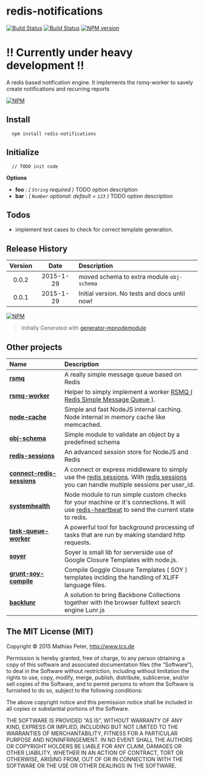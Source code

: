 redis-notifications
============

[![Build Status](https://secure.travis-ci.org/mpneuried/redis-notifications.png?branch=master)](http://travis-ci.org/mpneuried/redis-notifications)
[![Build Status](https://david-dm.org/mpneuried/redis-notifications.png)](https://david-dm.org/mpneuried/redis-notifications)
[![NPM version](https://badge.fury.io/js/redis-notifications.png)](http://badge.fury.io/js/redis-notifications)

# !! Currently under heavy development !!

A redis based notification engine. It implements the rsmq-worker to savely create notifications and recurring reports

[![NPM](https://nodei.co/npm/redis-notifications.png?downloads=true&stars=true)](https://nodei.co/npm/redis-notifications/)


## Install

```
  npm install redis-notifications
```

## Initialize

```
  // TODO init code
```

**Options** 

- **foo** : *( `String` required )* TODO option description
- **bar** : *( `Number` optional: default = `123` )* TODO option description

## Todos

 * implement test cases to check for correct template generation.

## Release History
|Version|Date|Description|
|:--:|:--:|:--|
|0.0.2|2015-1-29|moved schema to extra module `obj-schema`|
|0.0.1|2015-1-29|Initial version. No tests and docs until now!|

[![NPM](https://nodei.co/npm-dl/redis-notifications.png?months=6)](https://nodei.co/npm/redis-notifications/)

> Initially Generated with [generator-mpnodemodule](https://github.com/mpneuried/generator-mpnodemodule)

## Other projects

|Name|Description|
|:--|:--|
|[**rsmq**](https://github.com/smrchy/rsmq)|A really simple message queue based on Redis|
|[**rsmq-worker**](https://github.com/mpneuried/rsmq-worker)|Helper to simply implement a worker [RSMQ ( Redis Simple Message Queue )](https://github.com/smrchy/rsmq).|
|[**node-cache**](https://github.com/tcs-de/nodecache)|Simple and fast NodeJS internal caching. Node internal in memory cache like memcached.|
|[**obj-schema**](https://github.com/tcs-de/obj-schema)|Simple module to validate an object by a predefined schema|
|[**redis-sessions**](https://github.com/smrchy/redis-sessions)|An advanced session store for NodeJS and Redis|
|[**connect-redis-sessions**](https://github.com/mpneuried/connect-redis-sessions)|A connect or express middleware to simply use the [redis sessions](https://github.com/smrchy/redis-sessions). With [redis sessions](https://github.com/smrchy/redis-sessions) you can handle multiple sessions per user_id.|
|[**systemhealth**](https://github.com/mpneuried/systemhealth)|Node module to run simple custom checks for your machine or it's connections. It will use [redis-heartbeat](https://github.com/mpneuried/redis-heartbeat) to send the current state to redis.|
|[**task-queue-worker**](https://github.com/smrchy/task-queue-worker)|A powerful tool for background processing of tasks that are run by making standard http requests.|
|[**soyer**](https://github.com/mpneuried/soyer)|Soyer is small lib for serverside use of Google Closure Templates with node.js.|
|[**grunt-soy-compile**](https://github.com/mpneuried/grunt-soy-compile)|Compile Goggle Closure Templates ( SOY ) templates inclding the handling of XLIFF language files.|
|[**backlunr**](https://github.com/mpneuried/backlunr)|A solution to bring Backbone Collections together with the browser fulltext search engine Lunr.js|


## The MIT License (MIT)

Copyright © 2015 Mathias Peter, http://www.tcs.de

Permission is hereby granted, free of charge, to any person obtaining a copy of this software and associated documentation files (the “Software”), to deal in the Software without restriction, including without limitation the rights to use, copy, modify, merge, publish, distribute, sublicense, and/or sell copies of the Software, and to permit persons to whom the Software is furnished to do so, subject to the following conditions:

The above copyright notice and this permission notice shall be included in all copies or substantial portions of the Software.

THE SOFTWARE IS PROVIDED “AS IS”, WITHOUT WARRANTY OF ANY KIND, EXPRESS OR IMPLIED, INCLUDING BUT NOT LIMITED TO THE WARRANTIES OF MERCHANTABILITY, FITNESS FOR A PARTICULAR PURPOSE AND NONINFRINGEMENT. IN NO EVENT SHALL THE AUTHORS OR COPYRIGHT HOLDERS BE LIABLE FOR ANY CLAIM, DAMAGES OR OTHER LIABILITY, WHETHER IN AN ACTION OF CONTRACT, TORT OR OTHERWISE, ARISING FROM, OUT OF OR IN CONNECTION WITH THE SOFTWARE OR THE USE OR OTHER DEALINGS IN THE SOFTWARE.
